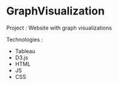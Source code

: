 # GraphVisualization
Project : Website with graph visualizations

Technologies :
  - Tableau
  - D3.js
  - HTML
  - JS
  - CSS
  
